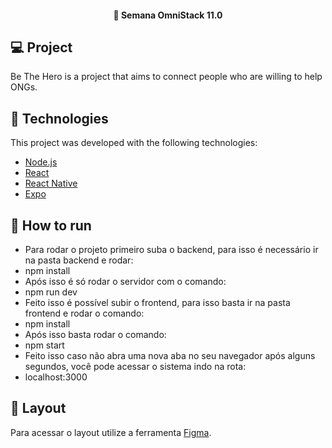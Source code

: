 
<h4 align="center"> 
	🚀 Semana OmniStack 11.0
</h4>

## 💻 Project

Be The Hero is a project that aims to connect people who are willing to help ONGs.

## :rocket: Technologies

This project was developed with the following technologies:

- [Node.js](https://nodejs.org/en/) 
- [React](https://reactjs.org)
- [React Native](https://facebook.github.io/react-native/)
- [Expo](https://expo.io/)

## 🤔 How to run

- Para rodar o projeto primeiro suba o backend, para isso é necessário ir na pasta backend e rodar:
- npm install
- Após isso é só rodar o servidor com o comando:
- npm run dev
- Feito isso é possível subir o frontend, para isso basta ir na pasta frontend e rodar o comando:
- npm install
- Após isso basta rodar o comando:
- npm start
- Feito isso caso não abra uma nova aba no seu navegador após alguns segundos, você pode acessar o sistema indo na rota:
- localhost:3000

## 🔖 Layout

Para acessar o layout utilize a ferramenta [Figma](https://www.figma.com/file/2C2yvw7jsCOGmaNUDftX9n/Be-The-Hero---OmniStack-11?node-id=0%3A1).
